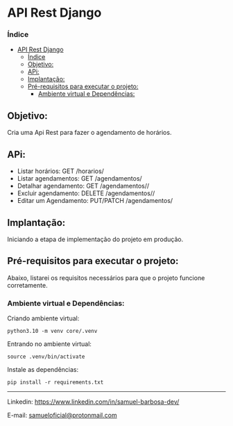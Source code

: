 # API Rest Django

### Índice

- [API Rest Django](#api-rest-django)
    - [Índice](#índice)
  - [Objetivo:](#objetivo)
  - [APi:](#api)
  - [Implantação:](#implantação)
  - [Pré-requisitos para executar o projeto:](#pré-requisitos-para-executar-o-projeto)
    - [Ambiente virtual e Dependências:](#ambiente-virtual-e-dependências)

## Objetivo:
Cria uma Api Rest para fazer o agendamento de horários.

## APi:
- Listar horários: GET /horarios/
- Listar agendamentos: GET /agendamentos/
- Detalhar agendamento: GET /agendamentos/<id>/
- Excluir agendamento: DELETE /agendamentos/<id>/
- Editar um Agendamento: PUT/PATCH /agendamentos/<id>
  
## Implantação:
Iniciando a etapa de implementação do projeto em produção.

## Pré-requisitos para executar o projeto:
Abaixo, listarei os requisitos necessários para que o projeto funcione corretamente.

### Ambiente virtual e Dependências:
Criando ambiente virtual:
```
python3.10 -m venv core/.venv
```

Entrando no ambiente virtual:
```
source .venv/bin/activate
```

Instale as dependências:
```
pip install -r requirements.txt
```
---
Linkedin: <https://www.linkedin.com/in/samuel-barbosa-dev/> 

E-mail: <samueloficial@protonmail.com>
